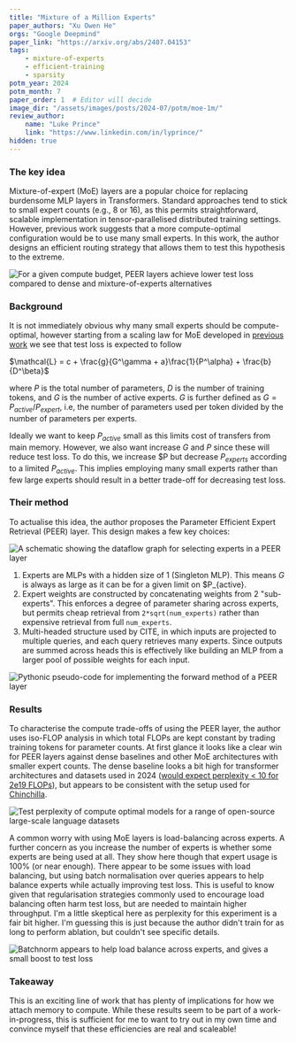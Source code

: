 ```yaml
---
title: "Mixture of a Million Experts"
paper_authors: "Xu Owen He"
orgs: "Google Deepmind"
paper_link: "https://arxiv.org/abs/2407.04153"
tags:
    - mixture-of-experts
    - efficient-training
    - sparsity
potm_year: 2024
potm_month: 7
paper_order: 1  # Editor will decide
image_dir: "/assets/images/posts/2024-07/potm/moe-1m/"
review_author:
    name: "Luke Prince"
    link: "https://www.linkedin.com/in/lyprince/"
hidden: true
---
```


### The key idea

Mixture-of-expert (MoE) layers are a popular choice for replacing burdensome MLP layers in Transformers. Standard approaches tend to stick to small expert counts (e.g., 8 or 16), as this permits straightforward, scalable implementation in tensor-parallelised distributed training settings. However, previous work suggests that a more compute-optimal configuration would be to use many small experts. In this work, the author designs an efficient routing strategy that allows them to test this hypothesis to the extreme.

<img src="{{ page.image_dir | append: 'FIG-Isoflop.png' | relative_url }}" alt="For a given compute budget, PEER layers achieve lower test loss compared to dense and mixture-of-experts alternatives">

### Background

It is not immediately obvious why many small experts should be compute-optimal, however starting from a scaling law for MoE developed in [previous work](https://arxiv.org/abs/2402.07871) we see that test loss is expected to follow

$\mathcal{L} = c + \frac{g}{G^\gamma + a}\frac{1}{P^\alpha} + \frac{b}{D^\beta}$

where $P$ is the total number of parameters, $D$ is the number of training tokens, and $G$ is the number of active experts. $G$ is further defined as $G = P_{active}/P_{expert}$, i.e, the number of parameters used per token divided by the number of parameters per experts.

Ideally we want to keep $P_{active}$ small as this limits cost of transfers from main memory. However, we also want increase $G$ and $P$ since these will reduce test loss. To do this, we increase $P but decrease $P_{experts}$ according to a limited $P_{active}$. This implies employing many small experts rather than few large experts should result in a better trade-off for decreasing test loss.

### Their method

To actualise this idea, the author proposes the Parameter Efficient Expert Retrieval (PEER) layer. This design makes a few key choices:

<img src="{{ page.image_dir | append: 'FIG-Schema.png' | relative_url }}" alt="A schematic showing the dataflow graph for selecting experts in a PEER layer">

1. Experts are MLPs with a hidden size of 1 (Singleton MLP). This means $G$ is always as large as it can be for a given limit on $P_{active}.
2. Expert weights are constructed by concatenating weights from 2 "sub-experts". This enforces a degree of parameter sharing across experts, but permits cheap retrieval from `2*sqrt(num_experts)` rather than expensive retrieval from full `num_experts`.
3. Multi-headed structure used by CITE, in which inputs are projected to multiple queries, and each query retrieves many experts. Since outputs are summed across heads this is effectively like building an MLP from a larger pool of possible weights for each input.

<img src="{{ page.image_dir | append: 'ALGO-PEER.png' | relative_url }}" alt="Pythonic pseudo-code for implementing the forward method of a PEER layer">

### Results

To characterise the compute trade-offs of using the PEER layer, the author uses iso-FLOP analysis in which total FLOPs are kept constant by trading training tokens for parameter counts. At first glance it looks like a clear win for PEER layers against dense baselines and other MoE architectures with smaller expert counts. The dense baseline looks a bit high for transformer architectures and datasets used in 2024 ([would expect perplexity < 10 for 2e19 FLOPs](https://arxiv.org/abs/2304.03208)), but appears to be consistent with the setup used for [Chinchilla](https://arxiv.org/abs/2203.15556).

<img src="{{ page.image_dir | append: 'TBL-PPL.png' | relative_url }}" alt="Test perplexity of compute optimal models for a range of open-source large-scale language datasets">

A common worry with using MoE layers is load-balancing across experts. A further concern as you increase the number of experts is whether some experts are being used at all. They show here though that expert usage is 100% (or near enough). There appear to be some issues with load balancing, but using batch normalisation over queries appears to help balance experts while actually improving test loss. This is useful to know given that regularisation strategies commonly used to encourage load balancing often harm test loss, but are needed to maintain higher throughput. I'm a little skeptical here as perplexity for this experiment is a fair bit higher. I'm guessing this is just because the author didn't train for as long to perform ablation, but couldn't see specific details.

<img src="{{ page.image_dir | append: 'TBL-Batchnorm-Balance.png' | relative_url }}" alt="Batchnorm appears to help load balance across experts, and gives a small boost to test loss">

### Takeaway

This is an exciting line of work that has plenty of implications for how we attach memory to compute. While these results seem to be part of a work-in-progress, this is sufficient for me to want to try out in my own time and convince myself that these efficiencies are real and scaleable!
